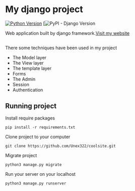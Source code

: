 # My django project
[![Python Version](https://img.shields.io/badge/python-3.11-brightgreen.svg)](https://python.org)
[![PyPI - Django Version](https://img.shields.io/badge/django-4.1.7-green)


Web application built by django framework.[Visit my website](http://unex322.beget.tech/)

##
There some techniques have been used in my project
  * The Model layer
  * The View layer
  * The template layer
  * Forms
  * The Admin
  * Session
  * Authentication
	
## Running project
Install require packages

	pip install -r requirements.txt

Clone project to your computer

	git clone https://github.com/Unex322/coolsite.git

Migrate project

	python3 manage.py migrate
		
Run your server on your localhost

	python3 manage.py runserver
